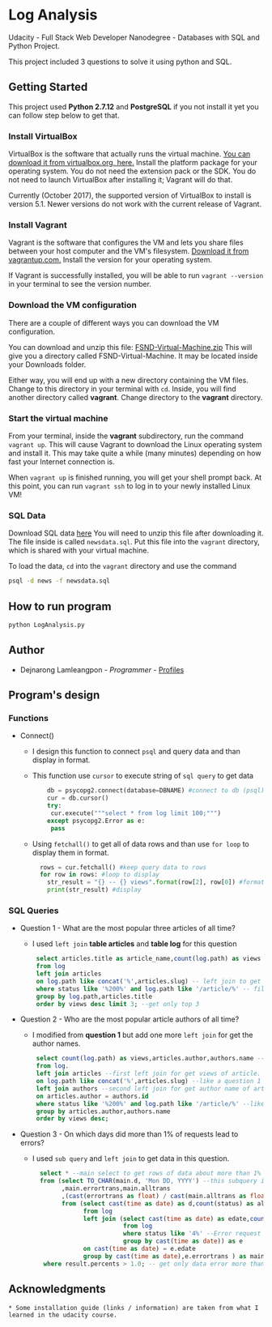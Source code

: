 # Log Analysis

Udacity - Full Stack Web Developer Nanodegree - Databases with SQL and Python Project.

This project included 3 questions to solve it using python and SQL.

## Getting Started
This project used **Python 2.7.12** and **PostgreSQL** if you not install it yet you can follow step below to get that.

### Install VirtualBox
VirtualBox is the software that actually runs the virtual machine. [You can download it from virtualbox.org, here.](https://www.virtualbox.org/wiki/Download_Old_Builds_5_1) Install the platform package for your operating system. You do not need the extension pack or the SDK. You do not need to launch VirtualBox after installing it; Vagrant will do that.

Currently (October 2017), the supported version of VirtualBox to install is version 5.1. Newer versions do not work with the current release of Vagrant.

### Install Vagrant
Vagrant is the software that configures the VM and lets you share files between your host computer and the VM's filesystem. [Download it from vagrantup.com.](https://www.vagrantup.com/downloads.html) Install the version for your operating system.

If Vagrant is successfully installed, you will be able to run `vagrant --version`
in your terminal to see the version number.

### Download the VM configuration
There are a couple of different ways you can download the VM configuration.

You can download and unzip this file: [FSND-Virtual-Machine.zip](https://s3.amazonaws.com/video.udacity-data.com/topher/2018/April/5acfbfa3_fsnd-virtual-machine/fsnd-virtual-machine.zip) This will give you a directory called FSND-Virtual-Machine. It may be located inside your Downloads folder.

Either way, you will end up with a new directory containing the VM files. Change to this directory in your terminal with `cd`. Inside, you will find another directory called **vagrant**. Change directory to the **vagrant** directory.

### Start the virtual machine
From your terminal, inside the **vagrant** subdirectory, run the command `vagrant up`. This will cause Vagrant to download the Linux operating system and install it. This may take quite a while (many minutes) depending on how fast your Internet connection is.

When `vagrant up` is finished running, you will get your shell prompt back. At this point, you can run `vagrant ssh` to log in to your newly installed Linux VM!

### SQL Data
Download SQL data [here](https://d17h27t6h515a5.cloudfront.net/topher/2016/August/57b5f748_newsdata/newsdata.zip) You will need to unzip this file after downloading it. The file inside is called `newsdata.sql`. Put this file into the `vagrant` directory, which is shared with your virtual machine.

To load the data, `cd` into the `vagrant` directory and use the command
```bash
psql -d news -f newsdata.sql
```

## How to run program

```bash
python LogAnalysis.py
```

## Author
* Dejnarong Lamleangpon - _Programmer_ - [Profiles](https://github.com/Dejnarong)


## Program's design
### Functions
* Connect()
  * I design this function to connect `psql` and query data and than display in format.
  * This function use `cursor` to execute string of `sql query` to get data

    ```python
        db = psycopg2.connect(database=DBNAME) #connect to db (psql)
        cur = db.cursor()
        try:
         cur.execute("""select * from log limit 100;""")
        except psycopg2.Error as e:
         pass
    ```
  * Using `fetchall()` to get all of data rows and than use `for loop` to display them in format.

    ```python
      rows = cur.fetchall() #keep query data to rows
      for row in rows: #loop to display
        str_result = "{} -- {} views".format(row[2], row[0]) #format data
        print(str_result) #display
    ```
### SQL Queries
* Question 1 - What are the most popular three articles of all time?
  * I used `left join` **table articles** and **table log** for this question

    ```sql
     select articles.title as article_name,count(log.path) as views
     from log
     left join articles
     on log.path like concat('%',articles.slug) -- left join to get article title.
     where status like '%200%' and log.path like '/article/%' -- filter data only success and not home page.
     group by log.path,articles.title
     order by views desc limit 3; --get only top 3
    ```   
* Question 2 - Who are the most popular article authors of all time?
  * I modified from **question 1** but add one more `left join` for get the author names.   
    
    ```sql
     select count(log.path) as views,articles.author,authors.name --get views of article with author name
     from log.
     left join articles --first left join for get views of article.
     on log.path like concat('%',articles.slug) --like a question 1
     left join authors --second left join for get author name of article.
     on articles.author = authors.id
     where status like '%200%' and log.path like '/article/%' --like a question 1.
     group by articles.author,authors.name
     order by views desc;
    ```   
* Question 3 - On which days did more than 1% of requests lead to errors?
  * I used `sub query` and `left join` to get data in this question.

    ```sql
      select * --main select to get rows of data about more than 1% error.
      from (select TO_CHAR(main.d, 'Mon DD, YYYY') --this subquery is get percent of error request by date from next sub query.
            ,main.errortrans,main.alltrans
            ,(cast(errortrans as float) / cast(main.alltrans as float) * 100.0) as percents
            from (select cast(time as date) as d,count(status) as alltrans,e.errortrans --this sub query is get total of success request and errror request to calculate percent on above query.
                  from log
                  left join (select cast(time as date) as edate,count(status) as errortrans --this sub query is get total of error request by date.
                             from log 
                             where status like '4%' --Error request will have status code 4xx
                             group by cast(time as date)) as e
                  on cast(time as date) = e.edate
                  group by cast(time as date),e.errortrans ) as main) as result
       where result.percents > 1.0; -- get only data error more than 1% here.
    ```
    
## Acknowledgments
    * Some installation guide (links / information) are taken from what I learned in the udacity course.